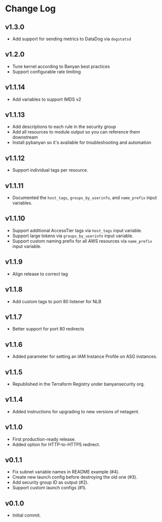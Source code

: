 # Change Log

## v1.3.0

* Add support for sending metrics to DataDog via `dogstatsd`

## v1.2.0

* Tune kernel according to Banyan best practices
* Support configurable rate limiting

## v1.1.14

* Add variables to support IMDS v2

## v1.1.13

* Add descriptions to each rule in the security group
* Add all resources to module output so you can reference them downstream
* Install pybanyan so it's available for troubleshooting and automation

## v1.1.12

* Support individual tags per resource.

## v1.1.11

* Documented the `host_tags`, `groups_by_userinfo`, and `name_prefix` input variables.

## v1.1.10

* Support additional AccessTier tags via `host_tags` input variable.
* Support large tokens via `groups_by_userinfo` input variable.
* Support custom naming prefix for all AWS resources via `name_prefix` input variable.

## v1.1.9

* Align release to correct tag

## v1.1.8

* Add custom tags to port 80 listener for NLB

## v1.1.7

* Better support for port 80 redirects

## v1.1.6

* Added parameter for setting an IAM Instance Profile on ASG instances.

## v1.1.5

* Republished in the Terraform Registry under banyansecurity org.

## v1.1.4

* Added instructions for upgrading to new versions of netagent.

## v1.1.0

* First production-ready release.
* Added option for HTTP-to-HTTPS redirect.

## v0.1.1

* Fix subnet variable names in README example (#4).
* Create new launch config before destroying the old one (#3).
* Add security group ID as output (#2).
* Support custom launch configs (#1).

## v0.1.0

* Initial commit.
